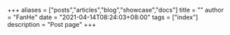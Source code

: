 +++
aliases = ["posts","articles","blog","showcase","docs"]
title = ""
author = "FanHe"
date = "2021-04-14T08:24:03+08:00"
tags = ["index"]
description = "Post page"
+++